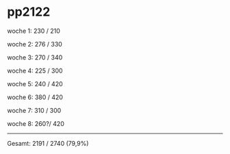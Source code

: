 # pp2122

woche 1: 230 / 210

woche 2: 276 / 330

woche 3: 270 / 340

woche 4: 225 / 300

woche 5: 240 / 420

woche 6: 380 / 420

woche 7: 310 / 300

woche 8: 260?/ 420

---
Gesamt: 2191 / 2740 (79,9%)
